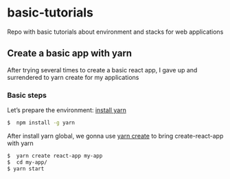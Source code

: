 # basic-tutorials

Repo with basic tutorials about environment and stacks for web applications

## Create a basic app with yarn

After trying several times to create a basic react app, I gave up and surrendered to yarn create for my applications

### Basic steps
Let’s prepare the environment:
[install yarn](https://yarnpkg.com/lang/en/docs/install/)
```sh
$  npm install -g yarn
```
After install yarn global, we gonna use [yarn create](https://yarnpkg.com/lang/en/docs/cli/create/) to bring create-react-app with yarn 

```sh
$  yarn create react-app my-app
$  cd my-app/
$ yarn start
```
